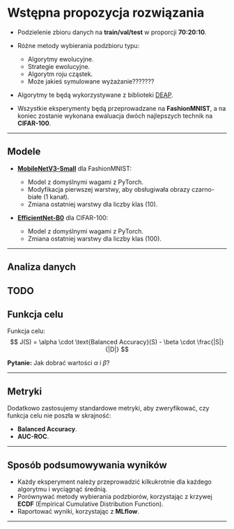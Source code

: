 # Wstępna propozycja rozwiązania

- Podzielenie zbioru danych na **train/val/test** w proporcji **70:20:10**.
- Różne metody wybierania podzbioru typu:
  - Algorytmy ewolucyjne.
  - Strategie ewolucyjne.
  - Algorytm roju cząstek.
  - Może jakieś symulowane wyżażanie???????

- Algorytmy te będą wykorzystywane z biblioteki [DEAP](https://deap.readthedocs.io/en/master/).
- Wszystkie eksperymenty będą przeprowadzane na **FashionMNIST**, a na koniec zostanie wykonana ewaluacja dwóch najlepszych technik na **CIFAR-100**.

---

## Modele

- **[MobileNetV3-Small](https://pytorch.org/vision/main/models/generated/torchvision.models.mobilenet_v3_small.html#torchvision.models.mobilenet_v3_small)** dla FashionMNIST:
  - Model z domyślnymi wagami z PyTorch.
  - Modyfikacja pierwszej warstwy, aby obsługiwała obrazy czarno-białe (1 kanał).
  - Zmiana ostatniej warstwy dla liczby klas (10).

- **[EfficientNet-B0](https://pytorch.org/vision/main/models/generated/torchvision.models.efficientnet_b0.html#torchvision.models.efficientnet_b0)** dla CIFAR-100:
  - Model z domyślnymi wagami z PyTorch.
  - Zmiana ostatniej warstwy dla liczby klas (100).

---

## Analiza danych

TODO
---

## Funkcja celu

Funkcja celu:
$$
J(S) = \alpha \cdot \text{Balanced Accuracy}(S) - \beta \cdot \frac{|S|}{|D|}
$$

**Pytanie:** Jak dobrać wartości $\alpha$ i $\beta$?

---

## Metryki

Dodatkowo zastosujemy standardowe metryki, aby zweryfikować, czy funkcja celu nie poszła w skrajność:
- **Balanced Accuracy**.
- **AUC-ROC**.

---

## Sposób podsumowywania wyników

- Każdy eksperyment należy przeprowadzić kilkukrotnie dla każdego algorytmu i wyciągnąć średnią.
- Porównywać metody wybierania podzbiorów, korzystając z krzywej **ECDF** (Empirical Cumulative Distribution Function).
- Raportować wyniki, korzystając z **MLflow**.

---
